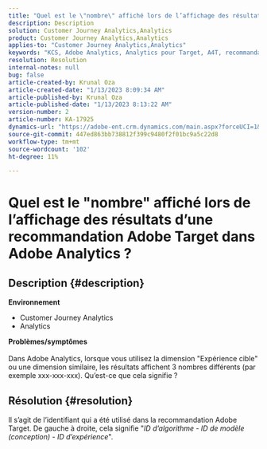 ```yaml
---
title: "Quel est le \"nombre\" affiché lors de l’affichage des résultats d’une recommandation Adobe Target dans Adobe Analytics"
description: Description
solution: Customer Journey Analytics,Analytics
product: Customer Journey Analytics,Analytics
applies-to: "Customer Journey Analytics,Analytics"
keywords: "KCS, Adobe Analytics, Analytics pour Target, A4T, recommandation"
resolution: Resolution
internal-notes: null
bug: false
article-created-by: Krunal Oza
article-created-date: "1/13/2023 8:09:34 AM"
article-published-by: Krunal Oza
article-published-date: "1/13/2023 8:13:22 AM"
version-number: 2
article-number: KA-17925
dynamics-url: "https://adobe-ent.crm.dynamics.com/main.aspx?forceUCI=1&pagetype=entityrecord&etn=knowledgearticle&id=75942d99-1993-ed11-aad1-6045bd006793"
source-git-commit: 447ed863bb738812f399c9480f2f01bc9a5c22d8
workflow-type: tm+mt
source-wordcount: '102'
ht-degree: 11%

---
```


# Quel est le &quot;nombre&quot; affiché lors de l’affichage des résultats d’une recommandation Adobe Target dans Adobe Analytics ?

## Description {#description}

<b>Environnement</b>
- Customer Journey Analytics
- Analytics



<b>Problèmes/symptômes</b><br><br>Dans Adobe Analytics, lorsque vous utilisez la dimension &quot;Expérience cible&quot; ou une dimension similaire, les résultats affichent 3 nombres différents (par exemple xxx-xxx-xxx). Qu’est-ce que cela signifie ?<br>

## Résolution {#resolution}


Il s’agit de l’identifiant qui a été utilisé dans la recommandation Adobe Target. De gauche à droite, cela signifie &quot;*ID d’algorithme - ID de modèle (conception) - ID d’expérience*&quot;.
